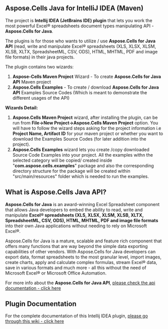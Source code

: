 ﻿## Aspose.Cells Java for IntelliJ IDEA (Maven)
 
The project is **Intellij IDEA (JetBrains IDE) plugin**  that lets you work the most powerful Excel® spreadsheets document types manipulating API - **Aspose.Cells for Java**.

The plugins is for those who wants to utilize / use **Aspose.Cells for Java API** (read, write and manipulate Excel® spreadsheets (XLS, XLSX, XLSM, XLSB, XLTX, SpreadsheetML, CSV, ODS), HTML, MHTML, PDF and image file formats) in their java projects.

The plugin contains two wizards:

1.  **Aspose-Cells Maven Project** Wizard - To create **Aspose.Cells for Java API** Maven project
2.  **Aspose.Cells Examples** - To create / download **Aspose.Cells for Java API** Examples Source Codes (Which is meant to demonstrate the different usages of the API)

**Wizards Detail:**

1.  **Aspose.Cells Maven Project** wizard, after installing the plugin, can be run from **File->New Project->Aspose.Cells Maven Project** option. You will have to follow the wizard steps asking for the project information i.e **Project Name, Artifact ID** for your maven project or whether you want to download the Examples Source Codes (for later addition into the project).
2.  **Aspose.Cells Examples** wizard lets you create /copy downloaded Source Code Examples into your project. All the examples withn the selected category will be copied/ created inside "**com.aspose.cells.examples**" package and also the corresponding directory structure for the package will be created within "src/main/resources" folder which is needed to run the examples.

## What is Aspose.Cells Java API?

**Aspose.Cells for Java** is an award-winning Excel Spreadsheet component that allows Java developers to embed the ability to read, write and manipulate **Excel® spreadsheets (XLS, XLSX, XLSM, XLSB, XLTX, SpreadsheetML, CSV, ODS), HTML, MHTML, PDF and image file formats** into their own Java applications without needing to rely on Microsoft Excel®.

Aspose.Cells for Java is a mature, scalable and feature rich component that offers many functions that are way beyond the simple data exporting capabilities of other vendors. With Aspose.Cells for Java developers can export data, format spreadsheets to the most granular level, import images, create charts, apply and calculate complex formulas, stream Excel® data, save in various formats and much more - all this without the need of Microsoft Excel® or Microsoft Office Automation.

For more info about the **Aspose.Cells for Java API**, [please check the api documentation - click here](http://goo.gl/c1eSD2)

## Plugin Documentation

For the complete documentation of this Intellij IDEA plugin, [please go through this wiki - click here](http://www.aspose.com/docs/display/cellsjava/7.+Aspose.Cells+Java+for+IntelliJ+IDEA+%28Maven%29)